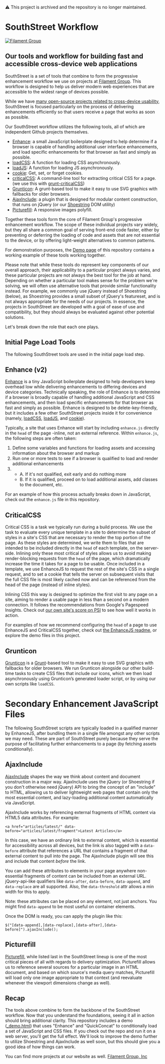 :warning: This project is archived and the repository is no longer maintained.

# SouthStreet Workflow

[![Filament Group](http://filamentgroup.com/images/fg-logo-positive-sm-crop.png) ](http://www.filamentgroup.com/)

## Our tools and workflow for building fast and accessible cross-device web applications

SouthStreet is a set of tools that combine to form the progressive enhancement workflow we use on projects at [Filament Group](http://filamentgroup.com). This workflow is designed to help us deliver modern web experiences that are accessible to the widest range of devices possible.

While we have [many open-source projects related to cross-device usability](http://filamentgroup.com/code/), SouthStreet is focused particularly on the process of delivering enhancements efficiently so that users receive a page that works as soon as possible.

Our SouthStreet workflow utilizes the following tools, all of which are independent Github projects themselves.  

- [Enhance](https://github.com/filamentgroup/enhance): a small JavaScript boilerplate designed to help determine if a browser is capable of handling additional user interface enhancements, and load specific enhancements for that browser as fast and simply as possible.
- [loadCSS](https://github.com/filamentgroup/loadCSS): A function for loading CSS asynchronously.
- [loadJS](https://github.com/filamentgroup/loadJS): A function for loading JS asynchronously.
- [cookie](https://github.com/filamentgroup/cookie): Get, set, or forget cookies.
- [criticalCSS](https://github.com/filamentgroup/criticalcss/): A command-line tool for extracting critical CSS for a page. (we use this with [grunt-criticalCSS](https://github.com/filamentgroup/grunt-criticalcss/))
- [Grunticon](https://github.com/filamentgroup/grunticon): A grunt-based tool to make it easy to use SVG graphics with fallbacks for older browsers.
- [AjaxInclude](https://github.com/filamentgroup/Ajax-Include-Pattern/): a plugin that is designed for modular content construction, that runs on jQuery (or our [Shoestring](https://github.com/filamentgroup/shoestring) DOM utility)
- [Picturefill](https://github.com/scottjehl/picturefill/): A responsive images polyfill.

Together these tools form the core of Filament Group's progressive enhancement workflow. The scope of these individual projects vary widely, but they all share a common goal of serving front-end code faster, either by preventing or deferring the loading of code and assets that are not essential to the device, or by offering light-weight alternatives to common patterns. 

For demonstration purposes, the [Demo page](http://filamentgroup.github.io/Southstreet/demo.html) of this repository contains a working example of these tools working together.

Please note that while these tools do represent key components of our overall approach, their applicability to a particular project always varies, and these particular projects are not always the best tool for the job at hand. Depending on whether a particular tool makes sense for the problem we're solving, we will often use alternative tools that provide similar functionality instead. For example, we commonly use jQuery instead of Shoestring (below), as Shoestring provides a small subset of jQuery's featureset, and is not always appropriate for the needs of our projects. In essence, the projects in SouthStreet are developed with a goal of ease of use and compatibility, but they should always be evaluated against other potential solutions. 

Let's break down the role that each one plays.

## Initial Page Load Tools

The following SouthStreet tools are used in the initial page load step.

## Enhance (v2)

[Enhance](https://github.com/filamentgroup/enhance) is a tiny JavaScript boilerplate designed to help developers keep overhead low while delivering enhancements to differing devices and device categories. Technically speaking, the role of Enhance is to determine if a browser is broadly capable of handling additional JavaScript and CSS enhancements, and then load specific enhancements for that browser as fast and simply as possible. Enhance is designed to be delete-key-friendly, but it includes a few other SouthStreet projects inside it for convenience (namely, [loadCSS](https://github.com/filamentgroup/loadCSS), [loadJS](https://github.com/filamentgroup/loadJS), and [cookie](https://github.com/filamentgroup/cookie)).

Typically, a site that uses Enhance will start by including `enhance.js` directly in the `head` of the page -inline, not an external reference. Within `enhance.js`, the following steps are often taken:

1. Define some variables and functions for loading assets and accessing information about the browser and markup
2. Run one or more tests to see if a browser is qualified to load and render additional enhancements
3.   
	- A. If it's not qualified, exit early and do nothing more
	- B. If it is qualified, proceed on to load additional assets, add classes to the document, etc.


For an example of how this process actually breaks down in JavaScript, check out the `enhance.js` file in this repository.

## CriticalCSS
Critical CSS is a task we typically run during a build process. We use the task to evaluate every unique template in a site to determine the subset of styles in a site's CSS that are necessary to render the top portion of the page. As these styles are determined, we write them to files that are intended to be included directly in the `head` of each template, on the server-side. Inlining only these most critical of styles allows us to avoid making render-blocking requests from the `head` of the page, which dramatically increase the time it takes for a page to be usable. Once included in a template, we use EnhanceJS to request the rest of the site's CSS in a single request, and to set a cookie that tells the server on subsequent visits that the full CSS file is most likely cached now and can be referenced from the head of the page (instead of inline styles).

Inlining CSS this way is designed to optimize the first visit to any page on a site, aiming to render a usable page in less than a second on a modern connection. It follows the recommendations from Google's Pagespeed Insights. Check out [our own site's score on PSI](https://developers.google.com/speed/pagespeed/insights/?url=filamentgroup.com) to see how well it works in action.

For examples of how we recommend configuring the `head` of a page to use EnhanceJS and CriticalCSS together, check out [the EnhanceJS readme](https://github.com/filamentgroup/enhance#how-to-use), or explore the demo files in this project.


## Grunticon 

[Grunticon](https://github.com/filamentgroup/grunticon) is a [Grunt](http://gruntjs.com/)-based tool to make it easy to use SVG graphics with fallbacks for older browsers. We run Grunticon alongside our other build-time tasks to create CSS files that include our icons, which we then load asynchronously using Grunticon’s generated loader script, or by using our own scripts like `loadCSS`.

# Secondary Enhancement JavaScript Files

The following SouthStreet scripts are typically loaded in a qualified manner by EnhanceJS, after bundling them in a single file amongst any other scripts we may need. These are part of SouthStreet purely because they serve the purpose of facilitating further enhancements to a page (by fetching assets conditionally).

## AjaxInclude

[AjaxInclude](https://github.com/filamentgroup/Ajax-Include-Pattern) shapes the way we think about content and document construction in a major way. AjaxInclude uses the jQuery (or Shoestring if you don't otherwise need jQuery) API to bring the concept of an "include" to HTML, allowing us to deliver lightweight web pages that contain only the most essential content, and lazy-loading additional content automatically via JavaScript.

AjaxInclude works by referencing external fragments of HTML content via HTML5 data attributes. For example:

    <a href="articles/latest/" data-before="articles/latest/fragment">Latest Articles</a>

In this case, we have an ordinary link to external content, which is essential for accessibility across all devices, but the link is also tagged with a `data-before` attribute that references a URL that contains a fragment of that external content to pull into the page. The AjaxInclude plugin will see this and include that content _before_ the link.

You can add these attributes to elements in your page anywhere non-essential fragments of content can be included from an external URL. jQuery-api-like qualifiers like `data-after`, `data-before`, `data-append`, and `data-replace` are all supported. Also, the `data-threshold` attr allows a min width for this to apply.

Note: these attributes can be placed on any element, not just anchors. You might find `data-append` to be most useful on container elements.

Once the DOM is ready, you can apply the plugin like this: 

    $("[data-append],[data-replace],[data-after],[data-before]").ajaxInclude();
	

## Picturefill

[Picturefill](https://github.com/scottjehl/picturefill/), while listed last in the SouthStreet lineup is one of the most critical pieces of all with regards to delivery optimization. 
Picturefill allows us to reference several sources for a particular image in an HTML document, and based on which source's media query matches, Picturefill will load only one image appropriate to that context (and reevaluate whenever the viewport dimensions change as well).


## Recap

The tools above combine to form the backbone of the SouthStreet workflow. Now that you understand the foundations, seeing it all in action should bring additional clarity. This repository includes a demo ([_demo.html](https://github.com/filamentgroup/enhance/blob/master/_demo.html)) that uses "Enhance" and "QuickConcat" to conditionally load a set of JavaScript and CSS files. If you check out the repo and run it on a web server, you'll get the full effect. We'll look to improve the demo further to utilize Shoestring and AjaxInclude as well soon, but this should give you a good idea of how things can work.

You can find more projects at our website as well. [Filament Group, Inc](http://filamentgroup.com/code)


